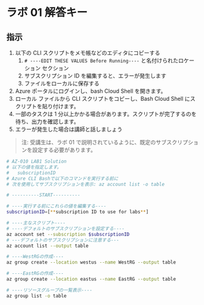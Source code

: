 ﻿# ラボ 01 解答キー

## 指示

1. 以下の CLI スクリプトをメモ帳などのエディタにコピーする
   1. `# ----EDIT THESE VALUES Before Running----` と名付けられたロケーション セクション
   1. サブスクリプション ID を編集すると、エラーが発生します
   1. ファイルをローカルに保存する
1. Azure ポータルにログインし、bash Cloud Shell を開きます。
1. ローカル ファイルから CLI スクリプトをコピーし、Bash Cloud Shell にスクリプトを貼り付けます。
1. 一部のタスクは 1 分以上かかる場合があります。スクリプトが完了するのを待ち、出力を確認します。
1. エラーが発生した場合は講師と話しましょう

> 注: 受講生は、ラボ 01 で説明されているように、既定のサブスクリプションを設定する必要があります。

```sh
# AZ-010 LAB1 Solution
# 以下の値を指定します。
#   subscriptionID
# Azure CLI Bashで以下のコマンドを実行する前に
# 次を使用してサブスクリプションを表示: az account list -o table

# ----------START----------

# ----実行する前にこれらの値を編集する----
subscriptionID=[**subscription ID to use for labs**]

# ----主なスクリプト----
# ----デフォルトのサブスクリプションを設定する----
az account set --subscription $subscriptionID
# ---デフォルトのサブスクリプションに注意する---
az account list --output table

# ----WestRGの作成----
az group create --location westus --name WestRG --output table

# ----EastRGの作成----
az group create --location eastus --name EastRG --output table

# ----リソースグループの一覧表示----
az group list -o table
```
